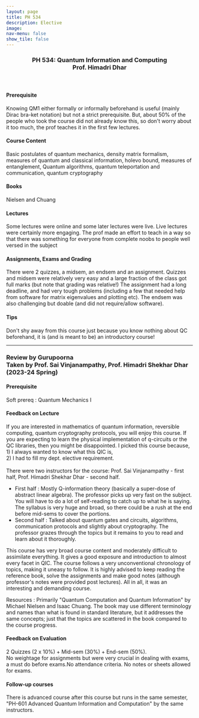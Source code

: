 ```yaml
---
layout: page
title: PH 534
description: Elective
image: 
nav-menu: false
show_tile: false
---
```


<!-- Main -->
<div id="main" class="alt">

<!-- One -->
<section id="one">
	<div class="inner">
		<header class="major">
			<h3>PH 534: Quantum Information and Computing
             <br> Prof. Himadri Dhar</h3>
		</header>

<h4> Prerequisite</h4>
<p>Knowing QM1 either formally or informally beforehand is useful (mainly Dirac bra-ket notation) but not a strict prerequisite. But, about 50% of the people who took the course did not already know this, so don't worry about it too much, the prof teaches it in the first few lectures.</p>

<h4> Course Content</h4>
<p>Basic postulates of quantum mechanics, density matrix formalism, measures of quantum and classical information, holevo bound, measures of entanglement, Quantum algorithms, quantum teleportation and communication, quantum cryptography</p>

<h4> Books</h4>
<p>Nielsen and Chuang</p>

<h4>Lectures</h4>
<p>Some lectures were online and some later lectures were live. Live lectures were certainly more engaging. The prof made an effort to teach in a way so that there was something for everyone from complete noobs to people well versed in the subject

</p>

<h4> Assignments, Exams and Grading</h4>
<p>There were 2 quizzes, a midsem, an endsem and an assignment. Quizzes and midsem were relatively very easy and a large fraction of the class got full marks (but note that grading was relative!) The assignment had a long deadline, and had very tough problems (including a few that needed help from software for matrix eigenvalues and plotting etc). The endsem was also challenging but doable (and did not require/allow software).  <br>

</p>

<h4> Tips</h4>
<p>Don't shy away from this course just because you know nothing about QC beforehand, it is (and is meant to be) an introductory course!  </p>

<!-- ###############################################################-->

<hr>
<h3>Review by Gurupoorna
<br>Taken by Prof. Sai Vinjanampathy, Prof. Himadri Shekhar Dhar (2023-24 Spring)</h3>

<h4>Prerequisite</h4>
<p>Soft prereq : Quantum Mechanics I</p>

<h4>Feedback on Lecture</h4>
<p>If you are interested in mathematics of quantum information, reversible computing, quantum cryptography protocols, you will enjoy this course. If you are expecting to learn the physical implementation of q-circuits or the QC libraries, then you might be disappointed.
I picked this course because,<br> 1) I always wanted to know what this QIC is,<br>2) I had to fill my dept. elective requirement.<br><br>
There were two instructors for the course: Prof. Sai Vinjanampathy - first half, Prof. Himadri Shekhar Dhar - second half.<br>

 - First half : Mostly Q-information theory (basically a super-dose of abstract linear algebra). The professor picks up very fast on the subject. You will have to do a lot of self-reading to catch up to what he is saying. The syllabus is very huge and broad, so there could be a rush at the end before mid-sems to cover the portions.<br>
 - Second half : Talked about quantum gates and circuits, algorithms, communication protocols and slightly about cryptography. The professor grazes through the topics but it remains to you to read and learn about it thoroughly. <br>

This course has very broad course content and moderately difficult to assimilate everything. It gives a good exposure and introduction to almost every facet in QIC. The course follows a very unconventional chronology of topics, making it uneasy to follow. It is highly advised to keep reading the reference book, solve the assignments and make good notes (although professor's notes were provided post lectures). All in all, it was an interesting and demanding course.<br>

Resources : Primarily "Quantum Computation and Quantum Information" by Michael Nielsen and Isaac Chuang. The book may use different terminology and names than what is found in standard literature, but it addresses the same concepts; just that the topics are scattered in the book compared to the course progress.</p>

<h4>Feedback on Evaluation</h4>
<p>2 Quizzes (2 x 10%) + Mid-sem (30%) + End-sem (50%).<br> No weightage for assignments but were very crucial in dealing with exams, a must do before exams.No attendance criteria. No notes or sheets allowed for exams. </p>

<h4>Follow-up courses</h4>
<p>There is advanced course after this course but runs in the same semester, "PH-601 Advanced Quantum Information and Computation" by the same instructors.</p>
